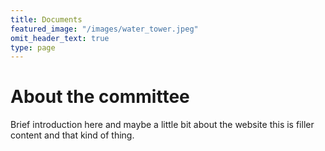 ```yaml
---
title: Documents
featured_image: "/images/water_tower.jpeg"
omit_header_text: true
type: page
---
```


# About the committee

Brief introduction here and maybe a little bit about the website this is
filler content and that kind of thing. 